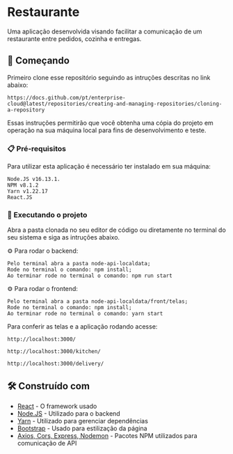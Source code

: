 # Restaurante

Uma aplicação desenvolvida visando facilitar a comunicação de um restaurante entre pedidos, cozinha e entregas.
## 🚀 Começando

Primeiro clone esse repositório seguindo as intruções descritas no link abaixo:
```
https://docs.github.com/pt/enterprise-cloud@latest/repositories/creating-and-managing-repositories/cloning-a-repository
```

Essas instruções permitirão que você obtenha uma cópia do projeto em operação na sua máquina local para fins de desenvolvimento e teste.

### 📋 Pré-requisitos

Para utilizar esta aplicação é necessário ter instalado em sua máquina:

```
Node.JS v16.13.1.
NPM v8.1.2 
Yarn v1.22.17
React.JS
```

### 🔧 Executando o projeto

Abra a pasta clonada no seu editor de código ou diretamente no terminal do seu sistema e siga as intruções abaixo.

⚙️ Para rodar o backend:

```
Pelo terminal abra a pasta node-api-localdata;
Rode no terminal o comando: npm install;
Ao terminar rode no terminal o comando: npm run start
```

⚙️ Para rodar o frontend:

```
Pelo terminal abra a pasta node-api-localdata/front/telas;
Rode no terminal o comando: npm install;
Ao terminar rode no terminal o comando: yarn start
```

Para conferir as telas e a aplicação rodando acesse:

```
http://localhost:3000/
```
```
http://localhost:3000/kitchen/
```
```
http://localhost:3000/delivery/
```

## 🛠️ Construído com

* [React](https://pt-br.reactjs.org/) - O framework usado
* [Node.JS](https://nodejs.org/en/) - Utilizado para o backend
* [Yarn](https://yarnpkg.com/) - Utilizado para gerenciar dependências
* [Bootstrap](https://getbootstrap.com/) - Usado para estilização da página
* [Axios, Cors, Express, Nodemon](https://www.npmjs.com/package/) - Pacotes NPM utilizados para comunicação de API
